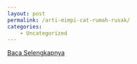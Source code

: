 ```yaml
---
layout: post
permalink: /arti-mimpi-cat-rumah-rusak/
categories:
    - Uncategorized
---
```


[Baca Selengkapnya](/08)